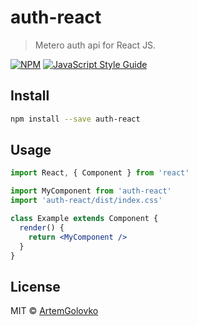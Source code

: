 # auth-react

> Metero auth api for React JS.

[![NPM](https://img.shields.io/npm/v/auth-react.svg)](https://www.npmjs.com/package/auth-react) [![JavaScript Style Guide](https://img.shields.io/badge/code_style-standard-brightgreen.svg)](https://standardjs.com)

## Install

```bash
npm install --save auth-react
```

## Usage

```jsx
import React, { Component } from 'react'

import MyComponent from 'auth-react'
import 'auth-react/dist/index.css'

class Example extends Component {
  render() {
    return <MyComponent />
  }
}
```

## License

MIT © [ArtemGolovko](https://github.com/ArtemGolovko)
